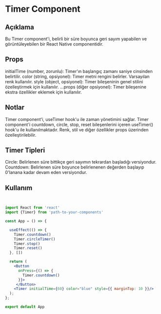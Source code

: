 # Timer Component

## Açıklama

Bu Timer component'i, belirli bir süre boyunca geri sayım yapabilen ve görüntüleyebilen bir React Native componentidir.

## Props

initialTime (number, zorunlu): Timer'ın başlangıç zamanı saniye cinsinden belirtilir.
color (string, opsiyonel): Timer metni rengini belirler. Varsayılan renk kullanılır.
style (object, opsiyonel): Timer bileşeninin genel stilini özelleştirmek için kullanılır.
...props (diğer opsiyonel): Timer bileşenine ekstra özellikler eklemek için kullanılır.

## Notlar

Timer component'i, useTimer hook'u ile zaman yönetimini sağlar.
Timer component'i countdown, circle, stop, reset bileşenlerini içeren useTimer() hook'u ile kullanılmaktadır.
Renk, stil ve diğer özellikler props üzerinden özelleştirilebilir.

## Timer Tipleri

Circle: Belirlenen süre bittikçe geri sayımın tekrardan başladığı versiyondur.
Countdown: Belirlenen süre boyunce belirlenenen değerden başlayıp 0'lanana kadar devam eden versiyondur.

## Kullanım

```jsx


import React from 'react'
import {Timer} from 'path-to-your-components'

const App = () => {

  useEffect(() => {
    Timer.countdown()
    Timer.circleTimer()
    Timer.stop()
    Timer.reset()
  }, [])

  return (
    <Button
      onPress={() => {
        Timer.countdown()
      }}>
     </Button>
    <Timer initialTime={60} color="blue" style={{ marginTop: 10 }}/>
  );
};

export default App


```
